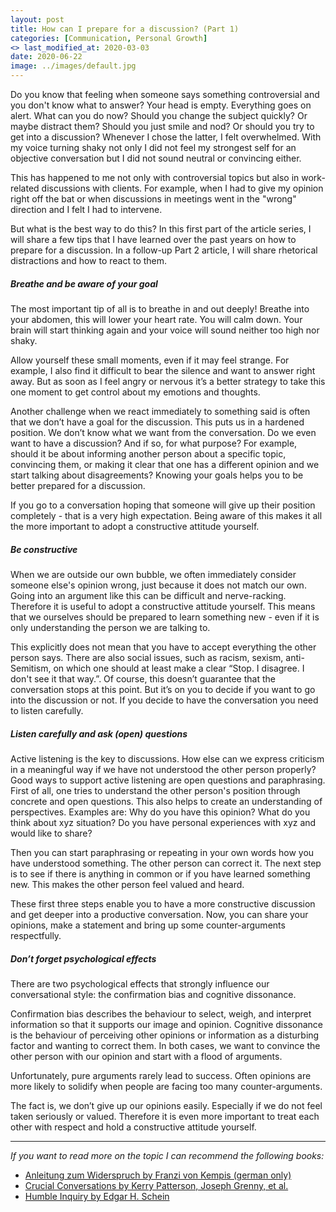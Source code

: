 ```yaml
---
layout: post
title: How can I prepare for a discussion? (Part 1)
categories: [Communication, Personal Growth]
<> last_modified_at: 2020-03-03
date: 2020-06-22
image: ../images/default.jpg
---
```

Do you know that feeling when someone says something controversial and you don't know what to answer? Your head is empty. Everything goes on alert. What can you do now? Should you change the subject quickly? Or maybe distract them? Should you just smile and nod? Or should you try to get into a discussion? 
Whenever I chose the latter, I felt overwhelmed. With my voice turning shaky not only I did not feel my strongest self for an objective conversation but I did not sound neutral or convincing either.

This has happened to me not only with controversial topics but also in work-related discussions with clients. For example, when I had to give my opinion right off the bat or when discussions in meetings went in the "wrong" direction and I felt I had to intervene. 

But what is the best way to do this? In this first part of the article series, I will share a few tips that I have learned over the past years on how to prepare for a discussion. In a follow-up Part 2 article, I will share rhetorical distractions and how to react to them.

##### Breathe and be aware of your goal
The most important tip of all is to breathe in and out deeply! Breathe into your abdomen, this will lower your heart rate. You will calm down. Your brain will start thinking again and your voice will sound neither too high nor shaky.

Allow yourself these small moments, even if it may feel strange. For example, I also find it difficult to bear the silence and want to answer right away. But as soon as I feel angry or nervous it’s a better strategy to take this one moment to get control about my emotions and thoughts.

Another challenge when we react immediately to something said is often that we don’t have a goal for the discussion. This puts us in a hardened position. We don’t know what we want from the conversation. Do we even want to have a discussion? And if so, for what purpose? For example, should it be about informing another person about a specific topic, convincing them, or making it clear that one has a different opinion and we start talking about disagreements? Knowing your goals helps you to be better prepared for a discussion.

If you go to a conversation hoping that someone will give up their position completely - that is a very high expectation. Being aware of this makes it all the more important to adopt a constructive attitude yourself.

##### Be constructive
When we are outside our own bubble, we often immediately consider someone else's opinion wrong, just because it does not match our own. Going into an argument like this can be difficult and nerve-racking. Therefore it is useful to adopt a constructive attitude yourself. This means that we ourselves should be prepared to learn something new - even if it is only understanding the person we are talking to. 

This explicitly does not mean that you have to accept everything the other person says. There are also social issues, such as racism, sexism, anti-Semitism, on which one should at least make a clear “Stop. I disagree. I don't see it that way.”. Of course, this doesn’t guarantee that the conversation stops at this point. But it’s on you to decide if you want to go into the discussion or not. If you decide to have the conversation you need to listen carefully.

##### Listen carefully and ask (open) questions
Active listening is the key to discussions. How else can we express criticism in a meaningful way if we have not understood the other person properly?
Good ways to support active listening are open questions and paraphrasing. First of all, one tries to understand the other person's position through concrete and open questions. This also helps to create an understanding of perspectives. Examples are:  Why do you have this opinion? What do you think about xyz situation? Do you have personal experiences with xyz and would like to share?

Then you can start paraphrasing or repeating in your own words how you have understood something. The other person can correct it. The next step is to see if there is anything in common or if you have learned something new. This makes the other person feel valued and heard.

These first three steps enable you to have a more constructive discussion and get deeper into a productive conversation. Now, you can share your opinions, make a statement and bring up some counter-arguments respectfully.

##### Don’t forget psychological effects
There are two psychological effects that strongly influence our conversational style: the confirmation bias and cognitive dissonance.

Confirmation bias describes the behaviour to select, weigh, and interpret information so that it supports our image and opinion. Cognitive dissonance is the behaviour of perceiving other opinions or information as a disturbing factor and wanting to correct them. In both cases, we want to convince the other person with our opinion and start with a flood of arguments. 

Unfortunately, pure arguments rarely lead to success. Often opinions are more likely to solidify when people are facing too many counter-arguments. 

The fact is, we don’t give up our opinions easily. Especially if we do not feel taken seriously or valued. Therefore it is even more important to treat each other with respect and hold a constructive attitude yourself.

---

*If you want to read more on the topic I can recommend the following books:*

* [Anleitung zum Widerspruch by Franzi von Kempis (german only)](https://www.amazon.de/Anleitung-zum-Widerspruch-populistische-Verschw%C3%B6rungstheorien/dp/3442393558/ref=sr_1_1?__mk_de_DE=%C3%85M%C3%85%C5%BD%C3%95%C3%91&crid=3AWZ56LCRAJKB&dchild=1&keywords=anleitung+zum+widerspruch&qid=1591870473&sprefix=anleitung+zum+wi%2Caps%2C154&sr=8-1)
* [Crucial Conversations by Kerry Patterson, Joseph Grenny, et al.](https://www.amazon.com/-/de/Crucial-Conversations-Talking-Stakes-Second/dp/0071771328/ref=sr_1_1?__mk_de_DE=%C3%85M%C3%85%C5%BD%C3%95%C3%91&crid=2VBP3GWR53NS0&dchild=1&keywords=crucial+conversations&qid=1591870560&sprefix=crucial+%2Caps%2C225&sr=8-1)
* [Humble Inquiry by Edgar H. Schein](https://www.amazon.com/-/de/Humble-Inquiry-Gentle-Instead-Telling/dp/1609949811/ref=sr_1_1?__mk_de_DE=%C3%85M%C3%85%C5%BD%C3%95%C3%91&crid=2J40ECZ3AN09R&dchild=1&keywords=humble+inquiry&qid=1591870591&sprefix=HUMBLE+INQU%2Caps%2C267&sr=8-1)


